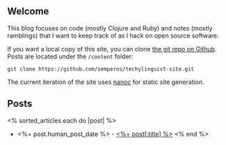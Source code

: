 ## Welcome ##

This blog focuses on code (mostly Clojure and Ruby) and notes (mostly ramblings) that I want to keep track of as I hack on open source software.

If you want a local copy of this site, you can clone [the git repo on Github](https://github.com/semperos/techylinguist-site). Posts are located under the `/content` folder:

~~~~
git clone https://github.com/semperos/techylinguist-site.git
~~~~

The current iteration of the site uses [nanoc](http://nanoc.stoneship.org) for static site generation.

## Posts ##

<% sorted_articles.each do |post| %>
 * <%= post.human_post_date %> - [<%= post[:title] %>](<%= post.path %>)
<% end %>

